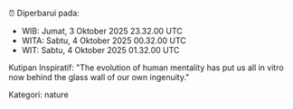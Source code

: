 ⏰ Diperbarui pada:
- WIB: Jumat, 3 Oktober 2025 23.32.00 UTC
- WITA: Sabtu, 4 Oktober 2025 00.32.00 UTC
- WIT: Sabtu, 4 Oktober 2025 01.32.00 UTC

Kutipan Inspiratif:
"The evolution of human mentality has put us all in vitro now behind the glass wall of our own ingenuity."


Kategori: nature

